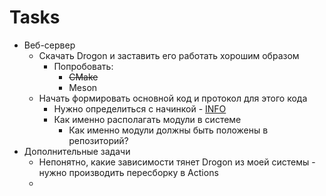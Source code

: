 # Tasks
+ Веб-сервер
    + Скачать Drogon и заставить его работать хорошим образом
        + Попробовать:
            + ~~CMake~~
            + Meson
    + Начать формировать основной код и протокол для этого кода
        + Нужно определиться с начинкой - [INFO](INDO.md)
        + Как именно располагать модули в системе
          + Как именно модули должны быть положены в репозиторий?
+ Дополнительные задачи
    + Непонятно, какие зависимости тянет Drogon из моей системы - нужно производить пересборку в Actions
    + 
